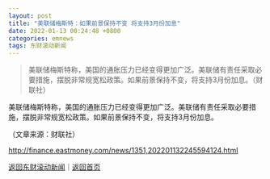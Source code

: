 ```yaml
---
layout: post
title: "美联储梅斯特：如果前景保持不变 将支持3月份加息"
date: 2022-01-13 00:24:48 +0800
categories: emnews
tags: 东财滚动新闻
---
```

> 美联储梅斯特称，美国的通胀压力已经变得更加广泛。美联储有责任采取必要措施，摆脱非常规宽松政策。如果前景保持不变，将支持3月份加息。（财联社）

<p>美联储梅斯特称，美国的通胀压力已经变得更加广泛。美联储有责任采取必要措施，摆脱非常规宽松政策。如果前景保持不变，将支持3月份加息。</p><p class="em_media">（文章来源：财联社）</p>

<http://finance.eastmoney.com/news/1351,202201132245594124.html>

[返回东财滚动新闻](//finews.withounder.com/emnews/)｜[返回首页](//finews.withounder.com/)